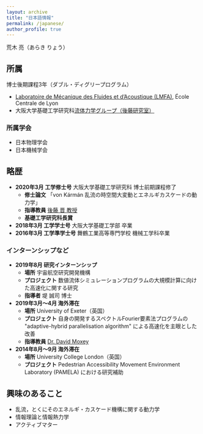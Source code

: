 ```yaml
---
layout: archive
title: "日本語情報"
permalink: /japanese/
author_profile: true
---
```


荒木 亮（あらき りょう）
## 所属

博士後期課程3年（ダブル・ディグリープログラム）

- [Laboratoire de Mécanique des Fluides et d’Acoustique (LMFA)](http://lmfa.ec-lyon.fr/), École Centrale de Lyon
- 大阪大学基礎工学研究科[流体力学グループ（後藤研究室）](http://fm.me.es.osaka-u.ac.jp/)

### 所属学会

- 日本物理学会
- 日本機械学会

## 略歴

- **2020年3月 工学修士号** 大阪大学基礎工学研究科 博士前期課程修了
  - **修士論文** 「von Kármán 乱流の時空間大変動とエネルギカスケードの動力学」
  - **指導教員** [後藤 晋 教授](http://fm.me.es.osaka-u.ac.jp/goto/)
  - **基礎工学研究科長賞**
- **2018年3月 工学学士号** 大阪大学基礎工学部 卒業
- **2016年3月 工学準学士号** 舞鶴工業高等専門学校 機械工学科卒業

### インターンシップなど

- **2019年8月 研究インターンシップ**
  - **場所** 宇宙航空研究開発機構
  - **プロジェクト** 数値流体シミュレーションプログラムの大規模計算に向けた高速化に関する研究
  - **指導者** 堤 誠司 博士
- **2019年3月〜4月 海外滞在**
  - **場所** University of Exeter（英国）
  - **プロジェクト** 自身の開発するスペクトルFourier要素法プログラムの "adaptive-hybrid parallelisation algorithm" による高速化を主眼とした改善
  - **指導教員** [Dr. David Moxey](https://davidmoxey.uk/)
- **2014年8月〜9月 海外滞在**
  - **場所** University College London（英国）
  - **プロジェクト** Pedestrian Accessibility Movement Environment Laboratory (PAMELA) における研究補助

## 興味のあること

- 乱流，とくにそのエネルギ・カスケード機構に関する動力学
- 情報理論と情報熱力学
- アクティブマター
